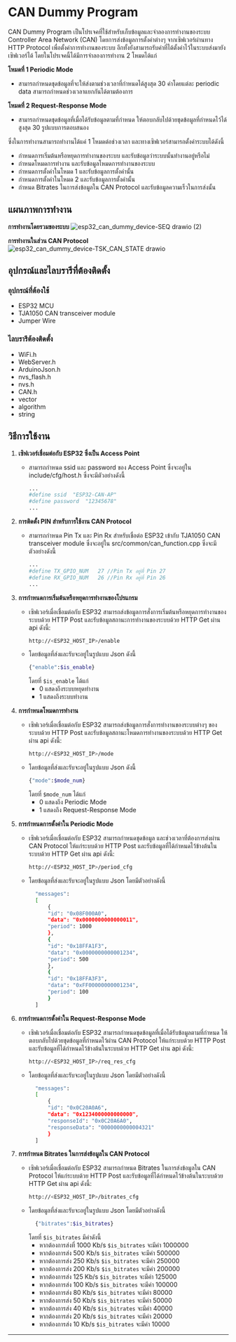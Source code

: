 # CAN Dummy Program

CAN Dummy Program เป็นโปรเจคที่ใช้สำหรับเก็บข้อมูลและจำลองการทำงานของระบบ Controller Area Network (CAN) โดยการส่งข้อมูลการตั้งค่าต่างๆ จากเซิฟเวอร์ผ่านทาง HTTP Protocol เพื่อตั้งค่าการทำงานของระบบ อีกทั้งยังสามารถรับค่าที่ได้ตั้งค่าไว้ในระบบส่งมายังเซิฟเวอร์ได้ โดยในโปรเจคนี้ได้มีการจำลองการทำงาน 2 โหมดได้แก่

**โหมดที่ 1 Periodic Mode**
- สามารถกำหนดชุดข้อมูลที่จะให้ส่งตามช่วงเวลาที่กำหนดได้สูงสุด 30 ค่าโดยแต่ละ periodic data สามารถกำหนดช่วงเวลาแยกกันได้ตามต้องการ 	
			
**โหมดที่ 2 Request-Response Mode**
- สามารถกำหนดชุดข้อมูลที่เมื่อได้รับข้อมูลตามที่กำหนด ให้ตอบกลับไปด้วยชุดข้อมูลที่กำหนดไว้ได้ สูงสุด 30 รูปแบบการตอบสนอง									
  				
ซึ่งในการทำงานสามารถทำงานได้แค่ 1 โหมดต่อช่วงเวลา และทางเซิฟเวอร์สามารถตั้งค่าระบบได้ดังนี้
- กำหนดการเริ่มต้นหรือหยุดการทำงานของระบบ และรับข้อมูลว่าระบบนั้นทำงานอยู่หรือไม่
- กำหนดโหมดการทำงาน และรับข้อมูลโหมดการทำงานของระบบ						
- กำหนดการตั้งค่าในโหมด 1 และรับข้อมูลการตั้งค่านั้น
- กำหนดการตั้งค่าในโหมด 2 และรับข้อมูลการตั้งค่านั้น
- กำหนด Bitrates ในการส่งข้อมูลใน CAN Protocol และรับข้อมูลความเร็วในการส่งนั้น

##  แผนภาพการทำงาน
**การทำงานโดยรวมของระบบ**
![esp32_can_dummy_device-SEQ drawio (2)](https://github.com/Theeramate-04/CAN_BUS/assets/52948227/63de682a-1775-4504-b0f2-6d50f04461a1)

**การทำงานในส่วน CAN Protocol**
![esp32_can_dummy_device-TSK_CAN_STATE drawio](https://github.com/Theeramate-04/CAN_BUS/assets/52948227/ce3d9547-f4f1-4fb5-b064-617b58e67c23)

## อุปกรณ์และไลบรารีที่ต้องติดตั้ง

### อุปกรณ์ที่ต้องใช้
- ESP32 MCU 
- TJA1050 CAN transceiver module
- Jumper Wire

### ไลบรารีต้องติดตั้ง
- WiFi.h
- WebServer.h
- ArduinoJson.h
- nvs_flash.h
- nvs.h
- CAN.h
- vector
- algorithm
- string

## วิธีการใช้งาน

1. **เซิฟเวอร์เชื่อมต่อกับ ESP32 ซึ่งเป็น Access Point**
    - สามารถกำหนด ssid และ password ของ Access Point ซึ่งจะอยู่ใน include/cfg/host.h ซึ่งจะมีตัวอย่างดังนี้
      ```bash
      ...
      #define ssid  "ESP32-CAN-AP"
      #define password  "12345678"
      ...
      ```
2. **การติดตั้ง PIN สำหรับการใช้งาน CAN Protocol**
    - สามารถกำหนด Pin Tx และ Pin Rx สำหรับเชื่อต่อ ESP32 เข้ากับ TJA1050 CAN transceiver module ซึ่งจะอยู่ใน src/common/can_function.cpp ซึ่งจะมีตัวอย่างดังนี้
      ```bash
      ...
      #define TX_GPIO_NUM   27 //Pin Tx อยู่ที่ Pin 27
      #define RX_GPIO_NUM   26 //Pin Rx อยู่ที่ Pin 26
      ...
      ```

3. **การกำหนดการเริ่มต้นหรือหยุดการทำงานของโปรแกรม**
    - เซิฟเวอร์เมื่อเชื่อมต่อกับ ESP32 สามารถส่งข้อมูลการสั่งการเริ่มต้นหรือหยุดการทำงานของระบบด้วย HTTP Post และรับข้อมูลสถานะการทำงานของระบบด้วย HTTP Get ผ่าน api ดังนี้:
      ```bash
      http://<ESP32_HOST_IP>/enable
      ```
    - โดยข้อมูลที่ส่งและรับจะอยู่ในรูปแบบ Json ดังนี้
      ```bash
      {"enable":$is_enable}
      ```
      โดยที่ `$is_enable` ได้แก่ 
      - 0 แสดงถึงระบบหยุดทำงาน 
      - 1 แสดงถึงระบบทำงาน

4. **การกำหนดโหมดการทำงาน**
    - เซิฟเวอร์เมื่อเชื่อมต่อกับ ESP32 สามารถส่งข้อมูลการสั่งการทำงานของระบบต่างๆ ของระบบด้วย HTTP Post และรับข้อมูลสถานะโหมดการทำงานของระบบด้วย HTTP Get ผ่าน api ดังนี้:
      ```bash
      http://<ESP32_HOST_IP>/mode
      ```
    - โดยข้อมูลที่ส่งและรับจะอยู่ในรูปแบบ Json ดังนี้
      ```bash
      {"mode":$mode_num}
      ```
      โดยที่ `$mode_num` ได้แก่ 
      - 0 แสดงถึง Periodic Mode
      - 1 แสดงถึง Request-Response Mode

5. **การกำหนดการตั้งค่าใน Periodic Mode**
    - เซิฟเวอร์เมื่อเชื่อมต่อกับ ESP32 สามารถกำหนดชุดข้อมูล และช่วงเวลาที่ต้องการส่งผ่าน CAN Protocol ให้แก่ระบบด้วย HTTP Post และรับข้อมูลที่ได้กำหนดไว้ข้างต้นในระบบด้วย HTTP Get ผ่าน api ดังนี้:
      ```bash
      http://<ESP32_HOST_IP>/period_cfg
      ```
    - โดยข้อมูลที่ส่งและรับจะอยู่ในรูปแบบ Json โดยมีตัวอย่างดังนี้
      ```bash
        "messages": 
        [
            {
            "id": "0x08F000A0",
            "data": "0x0000000000000011",
            "period": 1000
            },
            {
            "id": "0x18FFA1F3",
            "data": "0x0000000000001234",
            "period": 500
            },
            {
            "id": "0x18FFA3F3",
            "data": "0xFF00000000001234",
            "period": 100
            }
        ]
      ```
6. **การกำหนดการตั้งค่าใน Request-Response Mode**
    - เซิฟเวอร์เมื่อเชื่อมต่อกับ ESP32 สามารถกำหนดชุดข้อมูลที่เมื่อได้รับข้อมูลตามที่กำหนด ให้ตอบกลับไปด้วยชุดข้อมูลที่กำหนดไว้ผ่าน CAN Protocol ให้แก่ระบบด้วย HTTP Post และรับข้อมูลที่ได้กำหนดไว้ข้างต้นในระบบด้วย HTTP Get ผ่าน api ดังนี้:
      ```bash
      http://<ESP32_HOST_IP>/req_res_cfg
      ```
    - โดยข้อมูลที่ส่งและรับจะอยู่ในรูปแบบ Json โดยมีตัวอย่างดังนี้
      ```bash
        "messages": 
        [
            {
            "id": "0x0C20A0A6",
            "data": "0x1234000000000000",
            "responseId": "0x0C20A6A0",
            "responseData": "0000000000004321"
            }
        ]
      ```
7. **การกำหนด Bitrates ในการส่งข้อมูลใน CAN Protocol**
    - เซิฟเวอร์เมื่อเชื่อมต่อกับ ESP32 สามารถกำหนด Bitrates ในการส่งข้อมูลใน CAN Protocol ให้แก่ระบบด้วย HTTP Post และรับข้อมูลที่ได้กำหนดไว้ข้างต้นในระบบด้วย HTTP Get ผ่าน api ดังนี้:
      ```bash
      http://<ESP32_HOST_IP>/bitrates_cfg
      ```
    - โดยข้อมูลที่ส่งและรับจะอยู่ในรูปแบบ Json โดยมีตัวอย่างดังนี้
      ```bash
        {"bitrates":$is_bitrates}
      ```
      โดยที่ `$is_bitrates` มีค่าดังนี้
      - หากต้องการส่งที่ 1000 Kb/s `$is_bitrates` จะมีค่า 1000000
      - หากต้องการส่ง 500 Kb/s `$is_bitrates` จะมีค่า 500000
      - หากต้องการส่ง 250 Kb/s `$is_bitrates` จะมีค่า 250000
      - หากต้องการส่ง 200 Kb/s `$is_bitrates` จะมีค่า 200000
      - หากต้องการส่ง 125 Kb/s `$is_bitrates` จะมีค่า 125000
      - หากต้องการส่ง 100 Kb/s `$is_bitrates` จะมีค่า 100000
      - หากต้องการส่ง 80 Kb/s `$is_bitrates` จะมีค่า 80000
      - หากต้องการส่ง 50 Kb/s `$is_bitrates` จะมีค่า 50000
      - หากต้องการส่ง 40 Kb/s `$is_bitrates` จะมีค่า 40000
      - หากต้องการส่ง 20 Kb/s `$is_bitrates` จะมีค่า 20000
      - หากต้องการส่ง 10 Kb/s `$is_bitrates` จะมีค่า 10000
---

